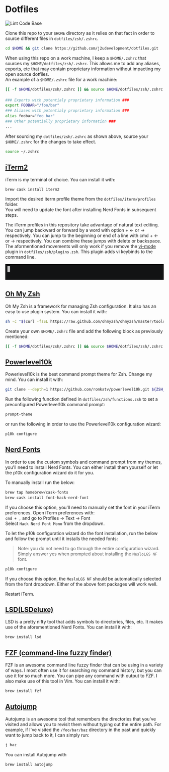 # Dotfiles

![Lint Code Base](https://github.com/j2udevelopment/dotfiles/workflows/Lint%20Code%20Base/badge.svg)

Clone this repo to your `$HOME` directory as it relies on that fact in order to
source different files in `dotfiles/zsh/.zshrc`.

```zsh
cd $HOME && git clone https://github.com/j2udevelopment/dotfiles.git
```

When using this repo on a work machine, I keep a `$HOME/.zshrc` that sources my
`$HOME/dotfiles/zsh/.zshrc`. This allows me to add any aliases, exports, etc
that may contain proprietary information without impacting my open source
dotfiles.  
An example of a `$HOME/.zshrc` file for a work machine:

```zsh
[[ -f $HOME/dotfiles/zsh/.zshrc ]] && source $HOME/dotfiles/zsh/.zshrc

### Exports with potentialy proprietary information ###
export FOOBAR="/foo/bar"
### Aliases with potentialy proprietary information ###
alias foobar="foo bar"
### Other potentially proprietary information ###
...
```

After sourcing my `dotfiles/zsh/.zshrc` as shown above, source your `$HOME/.zshrc` for the changes to take effect.

```zsh
source ~/.zshrc
```

## [iTerm2](https://www.iterm2.com/)

iTerm is my terminal of choice. You can install it with:

```zsh
brew cask install iterm2
```

Import the desired iterm profile theme from the `dotfiles/iterm/profiles`
folder.  
You will need to update the font after installing Nerd Fonts in subsequent
steps.

The iTerm profiles in this repository take advantage of natural text editing.
You can jump backward or forward by a word with option + &#8592; or &#8594;
respectively. You can jump to the beginning or end of a line with cmd + &#8592;
or &#8594; respectively. You can combine these jumps with delete or backspace.
The aformentioned movements will only work if you remove the
[vi-mode](https://github.com/ohmyzsh/ohmyzsh/tree/master/plugins/vi-mode) plugin
in `dotfiles/zsh/plugins.zsh`. This plugin adds vi keybinds to the command line.

![iTerm](assets/iterm-natural-text-editing.gif)

## [Oh My Zsh](https://ohmyz.sh/)

Oh My Zsh is a framework for managing Zsh configuration. It also has an easy to
use plugin system. You can install it with:

```zsh
sh -c "$(curl -fsSL https://raw.github.com/ohmyzsh/ohmyzsh/master/tools/install.sh)"
```

Create your own `$HOME/.zshrc` file and add the following block as previously
mentioned:

```zsh
[[ -f $HOME/dotfiles/zsh/.zshrc ]] && source $HOME/dotfiles/zsh/.zshrc
```

## [Powerlevel10k](https://github.com/romkatv/powerlevel10k)

Powerlevel10k is the best command prompt theme for Zsh.  Change my mind.  You can install it with:

```bash
git clone --depth=1 https://github.com/romkatv/powerlevel10k.git ${ZSH_CUSTOM:-~/.oh-my-zsh/custom}/themes/powerlevel10k
```

Run the following function defined in `dotfiles/zsh/functions.zsh` to set a
preconfigured Powerlevel10k command prompt:

```zsh
prompt-theme
```

or run the following in order to use the Powerlevel10k configuration wizard:

```zsh
p10k configure
```

## [Nerd Fonts](https://github.com/ryanoasis/nerd-fonts)

In order to use the custom symbols and command prompt from my themes, you'll
need to install Nerd Fonts. You can either install them yourself or let the p10k
configuration wizard do it for you.

To manually install run the below:

```zsh
brew tap homebrew/cask-fonts
brew cask install font-hack-nerd-font
```

If you choose this option, you'll need to manually set the font in your iTerm
preferences. Open iTerm preferences with:  
`cmd + ,` and go to Profiles -> Text -> Font  
Select `Hack Nerd Font Mono` from the dropdown.

To let the p10k configuration wizard do the font installation, run the below and
follow the prompt until it installs the needed fonts:

> Note: you do not need to go through the entire configuration wizard. Simply
> answer yes when prompted about installing the `MesloLGS NF` font.

```zsh
p10k configure
```

If you choose this option, the `MesloLGS NF` should be automatically selected
from the font dropdown. Either of the above font packages will work well.

Restart iTerm.

## [LSD(LSDeluxe)](https://github.com/Peltoche/lsd)

LSD is a pretty nifty tool that adds symbols to directories, files, etc.  It makes use of the aforementioned Nerd Fonts.  You can install it with:

```zsh
brew install lsd
```

## [FZF (command-line fuzzy finder)](https://github.com/junegunn/fzf)

FZF is an awesome command line fuzzy finder that can be using in a variety of ways.  I most often use it for searching my command history, but you can use it for so much more.  You can pipe any command with output to FZF.  I also make use of this tool in Vim.  You can install it with:

```zsh
brew install fzf
```

## [Autojump](https://github.com/wting/autojump)

Autojump is an awesome tool that remembers the directories that you've visited and allows you to revisit them without typing out the entire path. For example, if I've visited the `/foo/bar/baz` directory in the past and quickly want to jump back to it, I can simply run:

```zsh
j baz
```

You can install Autojump with

```zsh
brew install autojump
```
